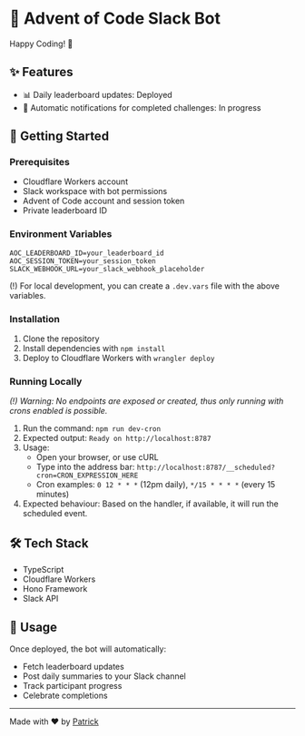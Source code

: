 # 🎄 Advent of Code Slack Bot
Happy Coding! 🎅
## ✨ Features

- 📊 Daily leaderboard updates: Deployed
- 🔔 Automatic notifications for completed challenges: In progress

## 🚀 Getting Started

### Prerequisites

- Cloudflare Workers account
- Slack workspace with bot permissions
- Advent of Code account and session token
- Private leaderboard ID

### Environment Variables

```plaintext
AOC_LEADERBOARD_ID=your_leaderboard_id
AOC_SESSION_TOKEN=your_session_token
SLACK_WEBHOOK_URL=your_slack_webhook_placeholder
```

(!) For local development, you can create a `.dev.vars` file with the above variables.

### Installation

1. Clone the repository
2. Install dependencies with `npm install`
3. Deploy to Cloudflare Workers with `wrangler deploy`

### Running Locally
_(!) Warning: No endpoints are exposed or created, thus only running with crons enabled is possible._

1. Run the command: `npm run dev-cron`
2. Expected output: `Ready on http://localhost:8787`
3. Usage:
    - Open your browser, or use cURL
    - Type into the address bar: `http://localhost:8787/__scheduled?cron=CRON_EXPRESSION_HERE`
    - Cron examples: `0 12 * * *` (12pm daily), `*/15 * * * *` (every 15 minutes)
4. Expected behaviour: Based on the handler, if available, it will run the scheduled event.


## 🛠️ Tech Stack

- TypeScript
- Cloudflare Workers
- Hono Framework
- Slack API

## 📝 Usage

Once deployed, the bot will automatically:
- Fetch leaderboard updates
- Post daily summaries to your Slack channel
- Track participant progress
- Celebrate completions

---

Made with ❤️ by [Patrick](https://bento.me/patrick-c)
